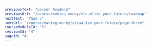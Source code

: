```yaml
---
previousText: "Lesson Roadmap"
previousUrl: "/course/making-money/visualize-your-future/roadmap"
nextText: "Page 3"
nextUrl: "/course/making-money/visualize-your-future/page-three"
courseModuleId: "5"
sessionId: "4"
pageId: "4"
---
```



